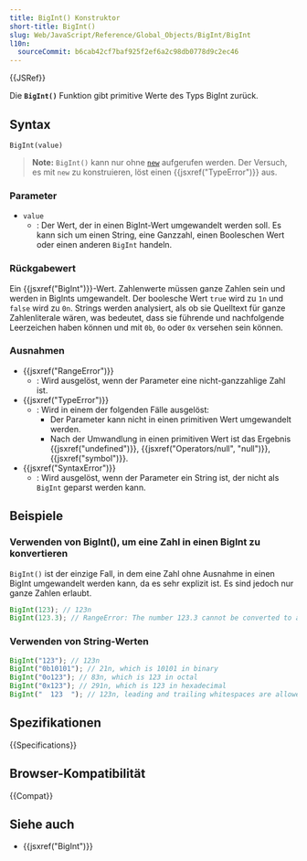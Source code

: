 ```yaml
---
title: BigInt() Konstruktor
short-title: BigInt()
slug: Web/JavaScript/Reference/Global_Objects/BigInt/BigInt
l10n:
  sourceCommit: b6cab42cf7baf925f2ef6a2c98db0778d9c2ec46
---
```


{{JSRef}}

Die **`BigInt()`** Funktion gibt primitive Werte des Typs BigInt zurück.

## Syntax

```js-nolint
BigInt(value)
```

> **Note:** `BigInt()` kann nur ohne [`new`](/de/docs/Web/JavaScript/Reference/Operators/new) aufgerufen werden. Der Versuch, es mit `new` zu konstruieren, löst einen {{jsxref("TypeError")}} aus.

### Parameter

- `value`
  - : Der Wert, der in einen BigInt-Wert umgewandelt werden soll. Es kann sich um einen String, eine Ganzzahl, einen Booleschen Wert oder einen anderen `BigInt` handeln.

### Rückgabewert

Ein {{jsxref("BigInt")}}-Wert. Zahlenwerte müssen ganze Zahlen sein und werden in BigInts umgewandelt. Der boolesche Wert `true` wird zu `1n` und `false` wird zu `0n`. Strings werden analysiert, als ob sie Quelltext für ganze Zahlenliterale wären, was bedeutet, dass sie führende und nachfolgende Leerzeichen haben können und mit `0b`, `0o` oder `0x` versehen sein können.

### Ausnahmen

- {{jsxref("RangeError")}}
  - : Wird ausgelöst, wenn der Parameter eine nicht-ganzzahlige Zahl ist.
- {{jsxref("TypeError")}}
  - : Wird in einem der folgenden Fälle ausgelöst:
    - Der Parameter kann nicht in einen primitiven Wert umgewandelt werden.
    - Nach der Umwandlung in einen primitiven Wert ist das Ergebnis {{jsxref("undefined")}}, {{jsxref("Operators/null", "null")}}, {{jsxref("symbol")}}.
- {{jsxref("SyntaxError")}}
  - : Wird ausgelöst, wenn der Parameter ein String ist, der nicht als `BigInt` geparst werden kann.

## Beispiele

### Verwenden von BigInt(), um eine Zahl in einen BigInt zu konvertieren

`BigInt()` ist der einzige Fall, in dem eine Zahl ohne Ausnahme in einen BigInt umgewandelt werden kann, da es sehr explizit ist. Es sind jedoch nur ganze Zahlen erlaubt.

```js
BigInt(123); // 123n
BigInt(123.3); // RangeError: The number 123.3 cannot be converted to a BigInt because it is not an integer
```

### Verwenden von String-Werten

```js
BigInt("123"); // 123n
BigInt("0b10101"); // 21n, which is 10101 in binary
BigInt("0o123"); // 83n, which is 123 in octal
BigInt("0x123"); // 291n, which is 123 in hexadecimal
BigInt("  123  "); // 123n, leading and trailing whitespaces are allowed
```

## Spezifikationen

{{Specifications}}

## Browser-Kompatibilität

{{Compat}}

## Siehe auch

- {{jsxref("BigInt")}}

